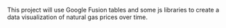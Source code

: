 This project will use Google Fusion tables and some js libraries to create a data visualization of natural gas prices over time.